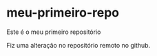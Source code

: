 # meu-primeiro-repo
Este é o meu primeiro repositório

Fiz uma alteração no repositório remoto no github.
